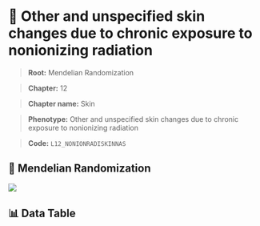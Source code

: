 # 🧪 Other and unspecified skin changes due to chronic exposure to nonionizing radiation

> **Root:** Mendelian Randomization

> **Chapter:** 12  

> **Chapter name:** Skin

> **Phenotype:** Other and unspecified skin changes due to chronic exposure to nonionizing radiation  

> **Code:** `L12_NONIONRADISKINNAS`

## 🧬 Mendelian Randomization  

<img src="/MR/Figures/Forward/L12_NONIONRADISKINNAS.png"/>

## 📊 Data Table

<CsvTableMRF src="/MR_Data/Forward/L12_NONIONRADISKINNAS.csv"/>

